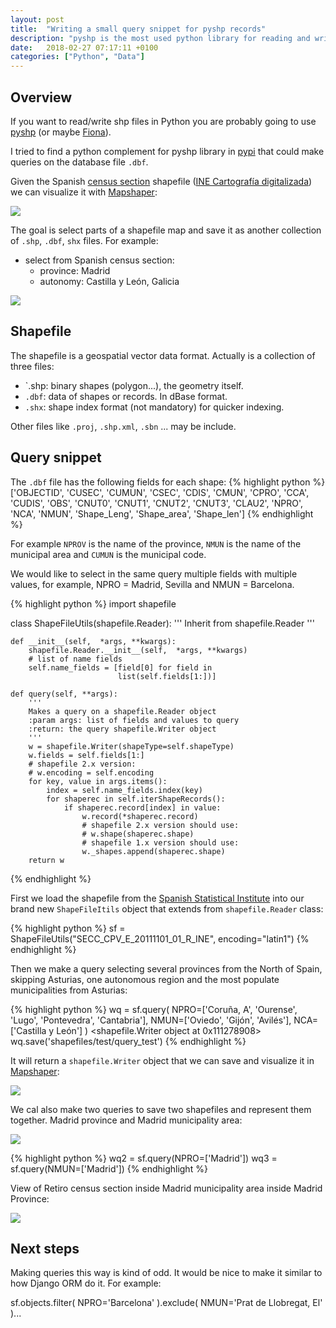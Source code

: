 ```yaml
---
layout: post
title:  "Writing a small query snippet for pyshp records"
description: "pyshp is the most used python library for reading and writing shp files. Let's try to make some queries."
date:   2018-02-27 07:17:11 +0100
categories: ["Python", "Data"]
---
```

## Overview
If you want to read/write shp files in Python you are probably going to use [pyshp](https://github.com/GeospatialPython/pyshp) (or maybe [Fiona](https://pypi.python.org/pypi/Fiona)).

I tried to find a python complement for pyshp library in [pypi](https://pypi.python.org/pypi?:action=browse&show=all&c=391) that could make queries on the database file `.dbf`.

Given the Spanish [census section](http://en.eustat.eus/documentos/elem_3830/definicion.html) shapefile ([INE Cartografía digitalizada](http://www.ine.es/censos2011_datos/cen11_datos_resultados_seccen.htm)) we can visualize it with [Mapshaper](http://mapshaper.org/):

<div class="full">
    <a href="/assets/posts/{{page.slug}}/spain.png">
    <img class="img-fluid" src="/assets/posts/{{page.slug}}/spain.png">
    </a>
</div>

The goal is select parts of a shapefile map and save it as another collection of `.shp`, `.dbf`, `shx` files. For example: 
- select from Spanish census section:
    -  province: Madrid 
    -  autonomy: Castilla y León, Galicia

<div class="full">
    <a href="/assets/posts/{{page.slug}}/madrid-castilla-y-leon-galicia.png">
    <img class="img-fluid" src="/assets/posts/{{page.slug}}/madrid-castilla-y-leon-galicia.png">
    </a>
</div>

## Shapefile

The shapefile is a geospatial vector data format. Actually is a collection of three files:
- `.shp: binary shapes (polygon...), the geometry itself.
- `.dbf`: data of shapes or records. In dBase format.
- `.shx`: shape index format (not mandatory) for quicker indexing.

Other files like `.proj`, `.shp.xml`, `.sbn` ... may be include.

## Query snippet
The `.dbf` file has the following fields for each shape:
{% highlight python %}
['OBJECTID', 'CUSEC', 'CUMUN', 'CSEC', 'CDIS', 'CMUN', 'CPRO', 'CCA', 'CUDIS', 'OBS', 'CNUT0', 'CNUT1', 'CNUT2', 'CNUT3', 'CLAU2', 'NPRO', 'NCA', 'NMUN', 'Shape_Leng', 'Shape_area', 'Shape_len']
{% endhighlight %}

For example `NPROV` is the name of the province, `NMUN` is the name of the municipal area and `CUMUN` is the municipal code.

We would like to select in the same query multiple fields with multiple values, for example, NPRO = Madrid, Sevilla and NMUN = Barcelona.

{% highlight python %}
import shapefile

class ShapeFileUtils(shapefile.Reader):
    ''' Inherit from shapefile.Reader '''
    
    def __init__(self,  *args, **kwargs):
        shapefile.Reader.__init__(self,  *args, **kwargs)
        # list of name fields
        self.name_fields = [field[0] for field in
                            list(self.fields[1:])]
    
    def query(self, **args):
        '''
        Makes a query on a shapefile.Reader object
        :param args: list of fields and values to query
        :return: the query shapefile.Writer object
        '''
        w = shapefile.Writer(shapeType=self.shapeType)
        w.fields = self.fields[1:]
        # shapefile 2.x version:
        # w.encoding = self.encoding
        for key, value in args.items():
            index = self.name_fields.index(key)
            for shaperec in self.iterShapeRecords():
                if shaperec.record[index] in value:
                    w.record(*shaperec.record)
                    # shapefile 2.x version should use:
                    # w.shape(shaperec.shape)
                    # shapefile 1.x version should use:
                    w._shapes.append(shaperec.shape)
        return w
{% endhighlight %}

First we load the shapefile from the [Spanish Statistical Institute](http://www.ine.es/censos2011_datos/cen11_datos_resultados_seccen.htm) into our brand new `ShapeFileItils` object that extends from `shapefile.Reader` class:

{% highlight python %}
sf = ShapeFileUtils("SECC_CPV_E_20111101_01_R_INE",
                     encoding="latin1")
{% endhighlight %}

Then we make a query selecting several provinces from the North of Spain, skipping Asturias, one autonomous region and the most populate municipalities from Asturias:

{% highlight python %}
wq = sf.query(
         NPRO=['Coruña, A', 'Ourense', 'Lugo', 'Pontevedra', 'Cantabria'],
         NMUN=['Oviedo', 'Gijón', 'Avilés'],
         NCA=['Castilla y León']
    )
<shapefile.Writer object at 0x111278908>
wq.save('shapefiles/test/query_test')
{% endhighlight %}

It will return a `shapefile.Writer` object that we can save and visualize it in [Mapshaper](http://mapshaper.org/):

<div class="full">
    <a href="/assets/posts/{{page.slug}}/galicia-castilla-y-leon-cantabria-asturias-municipios.png">
    <img class="img-fluid" src="/assets/posts/{{page.slug}}/galicia-castilla-y-leon-cantabria-asturias-municipios.png">
    </a>
</div>

We cal also make two queries to save two shapefiles and represent them together. Madrid province and Madrid municipality area:

<div class="full">
    <a href="/assets/posts/{{page.slug}}/madrid-madrid.png">
    <img class="img-fluid" src="/assets/posts/{{page.slug}}/madrid-madrid.png">
    </a>
</div>

{% highlight python %}
wq2 = sf.query(NPRO=['Madrid'])
wq3 = sf.query(NMUN=['Madrid'])
{% endhighlight %}

View of Retiro census section inside Madrid municipality area inside Madrid Province:

<div class="full">
    <a href="/assets/posts/{{page.slug}}/madrid-madrid-retiro.png">
    <img class="img-fluid" src="/assets/posts/{{page.slug}}/madrid-madrid-retiro.png">
    </a>
</div>

## Next steps

Making queries this way is kind of odd. It would be nice to make it similar to how Django ORM do it. For example:

 sf.objects.filter(
    NPRO='Barcelona'
).exclude(
    NMUN='Prat de Llobregat, El'
)...
